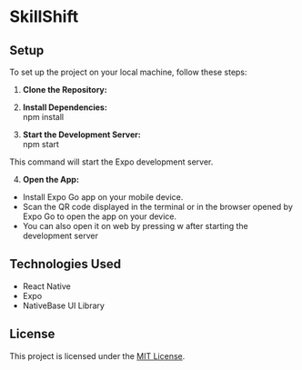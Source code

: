 # SkillShift

## Setup

To set up the project on your local machine, follow these steps:

1. **Clone the Repository:**  

2. **Install Dependencies:**  
npm install

3. **Start the Development Server:**  
npm start

This command will start the Expo development server.

4. **Open the App:**  
- Install Expo Go app on your mobile device.
- Scan the QR code displayed in the terminal or in the browser opened by Expo Go to open the app on your device.
- You can also open it on web by pressing w after starting the development server

## Technologies Used

- React Native
- Expo
- NativeBase UI Library

## License

This project is licensed under the [MIT License](LICENSE).
